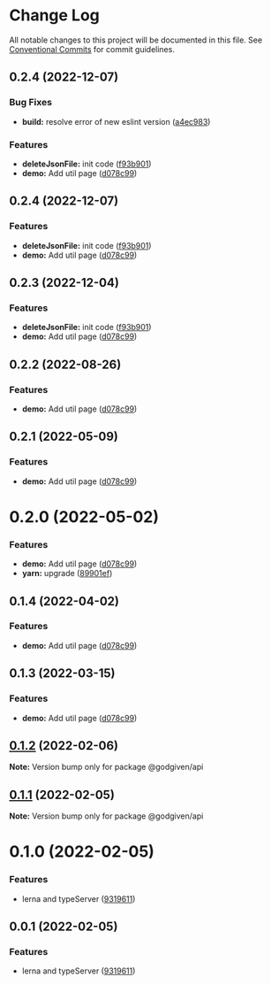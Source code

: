 # Change Log

All notable changes to this project will be documented in this file.
See [Conventional Commits](https://conventionalcommits.org) for commit guidelines.

## 0.2.4 (2022-12-07)


### Bug Fixes

* **build:** resolve error of new eslint version ([a4ec983](https://github.com/godgiven-project/typeServerLib/commit/a4ec983a2720c6caca5777f1a26ddb2a38771d6f))


### Features

* **deleteJsonFile:** init code ([f93b901](https://github.com/godgiven-project/typeServerLib/commit/f93b901b86d23677420ffd970fddd2cd346ae4dc))
* **demo:** Add util page ([d078c99](https://github.com/godgiven-project/typeServerLib/commit/d078c992afaeae82773abfa63cb22ae5df411149))





## 0.2.4 (2022-12-07)


### Features

* **deleteJsonFile:** init code ([f93b901](https://github.com/godgiven-project/typeServerLib/commit/f93b901b86d23677420ffd970fddd2cd346ae4dc))
* **demo:** Add util page ([d078c99](https://github.com/godgiven-project/typeServerLib/commit/d078c992afaeae82773abfa63cb22ae5df411149))






## 0.2.3 (2022-12-04)


### Features

* **deleteJsonFile:** init code ([f93b901](https://github.com/godgiven-project/typeServerLib/commit/f93b901b86d23677420ffd970fddd2cd346ae4dc))
* **demo:** Add util page ([d078c99](https://github.com/godgiven-project/typeServerLib/commit/d078c992afaeae82773abfa63cb22ae5df411149))






## 0.2.2 (2022-08-26)


### Features

* **demo:** Add util page ([d078c99](https://github.com/godgiven-project/typeServerLib/commit/d078c992afaeae82773abfa63cb22ae5df411149))






## 0.2.1 (2022-05-09)


### Features

* **demo:** Add util page ([d078c99](https://github.com/godgiven-project/typeServerLib/commit/d078c992afaeae82773abfa63cb22ae5df411149))





# 0.2.0 (2022-05-02)


### Features

* **demo:** Add util page ([d078c99](https://github.com/godgiven-project/typeServerLib/commit/d078c992afaeae82773abfa63cb22ae5df411149))
* **yarn:** upgrade ([89901ef](https://github.com/godgiven-project/typeServerLib/commit/89901efe18fb73d05f28224c9bf54e428eab0625))





## 0.1.4 (2022-04-02)


### Features

* **demo:** Add util page ([d078c99](https://github.com/godgiven-project/typeServerLib/commit/d078c992afaeae82773abfa63cb22ae5df411149))





## 0.1.3 (2022-03-15)


### Features

* **demo:** Add util page ([d078c99](https://github.com/godgiven-project/typeServerLib/commit/d078c992afaeae82773abfa63cb22ae5df411149))






## [0.1.2](https://github.com/godgiven-project/typeServerLib/compare/v0.1.1...v0.1.2) (2022-02-06)

**Note:** Version bump only for package @godgiven/api





## [0.1.1](https://github.com/godgiven-project/typeServerLib/compare/v0.1.0...v0.1.1) (2022-02-05)

**Note:** Version bump only for package @godgiven/api





# 0.1.0 (2022-02-05)


### Features

* lerna and typeServer ([9319611](https://github.com/godgiven-project/typeServerLib/commit/9319611c8a75a9d1cec4fcf9f41b413d37d3edf4))






## 0.0.1 (2022-02-05)


### Features

* lerna and typeServer ([9319611](https://github.com/godgiven-project/typeServerLib/commit/9319611c8a75a9d1cec4fcf9f41b413d37d3edf4))
